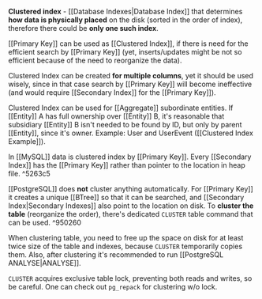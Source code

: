 **Clustered index** - [[Database Indexes|Database Index]] that determines **how data is physically placed** on the disk (sorted in the order of index), therefore there could be **only one such index**.

[[Primary Key]] can be used as [[Clustered Index]], if there is need for the efficient search by [[Primary Key]] (yet, inserts/updates might be not so efficient because of the need to reorganize the data).

Clustered Index can be created **for multiple columns**, yet it should be used wisely, since in that case search by [[Primary Key]] will become ineffective (and would require [[Secondary Index]] for the [[Primary Key]]).

Clustered Index can be used for [[Aggregate]] subordinate entities. If [[Entity]] A has full ownership over [[Entity]] B, it's reasonable that subsidiary [[Entity]] B isn't needed to be found by ID, but only by parent [[Entity]], since it's owner. 
Example: User and UserEvent ([[Clustered Index Example]]).

In [[MySQL]] data is clustered index by [[Primary Key]]. Every [[Secondary Index]] has the [[Primary Key]] rather than pointer to the location in heap file. ^5263c5

[[PostgreSQL]] does **not** cluster anything automatically. For [[Primary Key]] it creates a unique [[BTree]] so that it can be searched, and [[Secondary Index|Secondary Indexes]] also point to the location on disk. To **cluster the table** (reorganize the order), there's dedicated `CLUSTER` table command that can be used. ^950260

When clustering table, you need to free up the space on disk for at least twice size of the table and indexes, because `CLUSTER` temporarily copies them. Also, after clustering it's recommended to run [[PostgreSQL ANALYSE|ANALYSE]].

`CLUSTER` acquires exclusive table lock, preventing both reads and writes, so be careful. One can check out `pg_repack` for clustering w/o lock.

